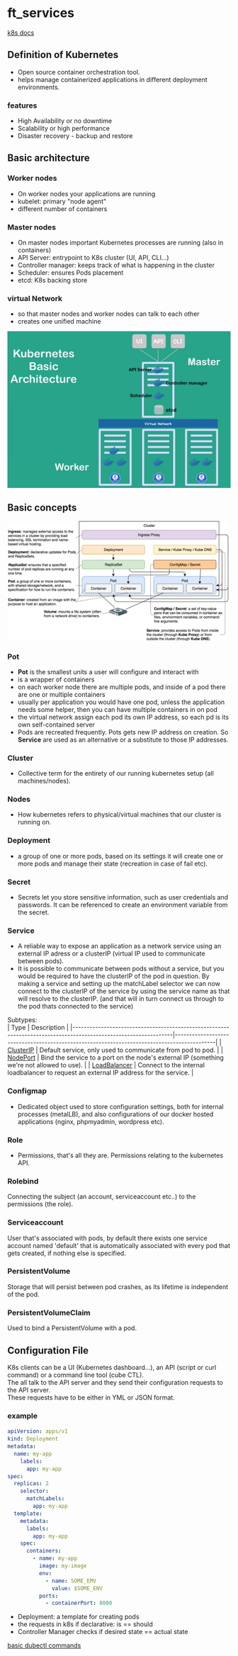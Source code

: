 # ft_services

[k8s docs](https://kubernetes.io/docs/home/)

## Definition of Kubernetes

- Open source container orchestration tool.
- helps manage containerized applications in different deployment environments.

### features

- High Availability or no downtime
- Scalability or high performance
- Disaster recovery - backup and restore

## Basic architecture

### Worker nodes

- On worker nodes your applications are running
- kubelet: primary "node agent"
- different number of containers

### Master nodes

- On master nodes important Kubernetes processes are running (also in containers)
- API Server: entrypoint to K8s cluster (UI, API, CLI...)
- Controller manager: keeps track of what is happening in the cluster
- Scheduler: ensures Pods placement
- etcd: K8s backing store

### virtual Network

- so that master nodes and worker nodes can talk to each other
- creates one unified machine

![Basic architecture](images/Basic_architecture.png)

## Basic concepts

![The components](images/components.png)

### Pot

- **Pot** is the smallest units a user will configure and interact with
- is a wrapper of containers
- on each worker node there are multiple pods, and inside of a pod there are one or multiple containers
- usually per application you would have one pod, unless the application needs some helper, then you can have multiple containers in on pod
- the virtual network assign each pod its own IP address, so each pd is its own self-contained server
- Pods are recreated frequently. Pots gets new IP address on creation. So **Service** are used as an alternative or a substitute to those  IP  addresses.

### Cluster

- Collective term for the entirety of our running kubernetes setup (all machines/nodes).

### Nodes

- How kubernetes refers to physical/virtual machines that our cluster is running on.

### Deployment

- a group of one or more pods, based on its settings it will create one or more pods and manage their state (recreation in case of fail etc).

### Secret

- Secrets let you store sensitive information, such as user credentials and passwords.
It can be referenced to create an environment variable from the secret.

### Service

- A reliable way to expose an application as a network service using an external IP adress or a clusterIP (virtual IP used to communicate between pods).
- It is possible to communicate between pods without a service, but you would be required to have the clusterIP of the pod in question. By making a service and setting up the matchLabel selector we can now connect to the clusterIP of the service by using the service name as that will resolve to the clusterIP. (and that will in turn connect us through to the pod thats connected to the service)
  
Subtypes:  
| Type                                                                                                            | Description                                                                                |
|-----------------------------------------------------------------------------------------------------------------|--------------------------------------------------------------------------------------------|
| [ClusterIP](https://kubernetes.io/docs/concepts/services-networking/service/#publishing-services-service-types) | Default service, only used to communicate from pod to pod.                                 |
| [NodePort](https://kubernetes.io/docs/concepts/services-networking/service/#nodeport)                           | Bind the service to a port on the node's external IP (something we're not allowed to use). |
| [LoadBalancer](https://kubernetes.io/docs/concepts/services-networking/service/#loadbalancer)                   | Connect to the internal loadbalancer to request an external IP address for the service.    |

### Configmap

- Dedicated object used to store configuration settings, both for internal processes (metalLB), and also configurations of our docker hosted applications (nginx, phpmyadmin, wordpress etc).

### Role

- Permissions, that's all they are. Permissions relating to the kubernetes API.

### Rolebind

Connecting the subject (an account, serviceaccount etc..) to the permissions (the role).

### Serviceaccount

User that's associated with pods, by default there exists one service account named 'default' that is automatically associated with every pod that gets created, if nothing else is specified.

### PersistentVolume

Storage that will persist between pod crashes, as its lifetime is independent of the pod.

### PersistentVolumeClaim

Used to bind a PersistentVolume with a pod.

## Configuration File

K8s clients can be a UI (Kubernetes dashboard...), an API (script or curl command) or a command line tool (cube CTL).  
The all talk to the API server and they send their configuration requests to the API server.  
These requests have to be either in YML or JSON format.

### example

``` yml
apiVersion: apps/v1
kind: Deployment
metadata:
  name: my-app
    labels:
      app: my-app
spec:
  replicas: 2
    selector:
      matchLabels:
        app: my-app
  template:
    metadata:
      labels:
        app: my-app
    spec:
      containers:
        - name: my-app
          image: my-image
          env:
            - name: SOME_EMV
              value: $SOME_ENV
          ports:
            - containerPort: 8080
```

- Deployment: a template for creating pods
- the requests in k8s if declarative: is == should
- Controller Manager checks if desired state == actual state

[basic dubectl commands](https://gitlab.com/nanuchi/youtube-tutorial-series/-/blob/master/basic-kubectl-commands/cli-commands.md)
